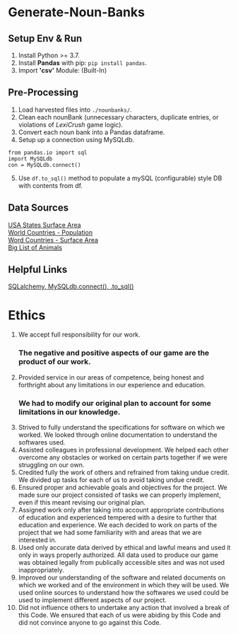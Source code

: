 # Generate-Noun-Banks

## Setup Env & Run

1. Install Python >= 3.7.
2. Install **Pandas** with pip: `pip install pandas`.
3. Import **'csv'** Module: (Built-In)



## Pre-Processing

1. Load harvested files into `./nounbanks/`.
2. Clean each nounBank (unnecessary characters, duplicate entries, or violations of *LexiCrush* game logic).
3. Convert each noun bank into a Pandas dataframe.
4. Setup up a connection using MySQLdb.
```(python)
from pandas.io import sql 
import MySQLdb
con = MySQLdb.connect()
```
5. Use `df.to_sql()` method to populate a mySQL (configurable) style DB with contents from df.

## Data Sources
[USA States Surface Area](https://github.com/jakevdp/data-USstates/blob/master/state-areas.csv)<br>
[World Countries - Population](https://data.worldbank.org/indicator/SP.POP.TOTL)<br>
[Word Countries - Surface Area](https://data.worldbank.org/indicator/AG.SRF.TOTL.K2)<br>
[Big List of Animals](https://gist.github.com/atduskgreg/3cf8ef48cb0d29cf151bedad81553a54)<br>

## Helpful Links
[SQLalchemy, MySQLdb.connect(), .to_sql()](https://stackoverflow.com/a/48393139/21242190)

# Ethics 
1. We accept full responsibility for our work.
      ### The negative and positive aspects of our game are the product of our work. 
2. Provided service in our areas of competence, being honest and forthright about any limitations in our experience and education.
      ### We had to modify our original plan to account for some limitations in our knowledge. 
3. Strived to fully understand the specifications for software on which we worked.
      We looked through online documentation to understand the softwares used. 
4. Assisted colleagues in professional development.
      We helped each other overcome any obstacles or worked on certain parts together if we were struggling on our own. 
5. Credited fully the work of others and refrained from taking undue credit.
      We divided up tasks for each of us to avoid taking undue credit. 
6. Ensured proper and achievable goals and objectives for the project.
      We made sure our project consisted of tasks we can properly implement, even if this meant revising our original plan. 
7. Assigned work only after taking into account appropriate contributions of education and experienced tempered with a desire to further that education and experience.
      We each decided to work on parts of the project that we had some familiarity with and areas that we are interested in. 
8. Used only accurate data derived by ethical and lawful means and used it only in ways properly authorized.
      All data used to produce our game was obtained legally from publically accessible sites and was not used inappropriately.  
9. Improved our understanding of the software and related documents on which we worked and of the environment in which they will be used.
      We used online sources to understand how the softwares we used could be used to implement different aspects of our project.     
10. Did not influence others to undertake any action that involved a break of this Code.
      We ensured that each of us were abiding by this Code and did not convince anyone to go against this Code. 

